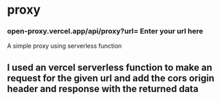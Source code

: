 # proxy
 
### open-proxy.vercel.app/api/proxy?url= Enter your url here 

A simple proxy using serverless function

<h2> I used an vercel serverless function to make an request for the given url and add the cors origin header and response with the returned data </h2>
